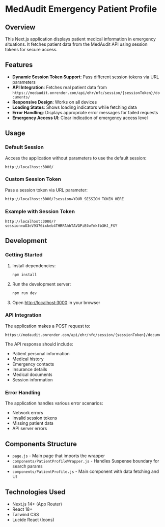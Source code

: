 # MedAudit Emergency Patient Profile

## Overview
This Next.js application displays patient medical information in emergency situations. It fetches patient data from the MedAudit API using session tokens for secure access.

## Features
- **Dynamic Session Token Support**: Pass different session tokens via URL parameters
- **API Integration**: Fetches real patient data from `https://medaudit.onrender.com/api/ehr/nfc/session/{sessionToken}/documents/`
- **Responsive Design**: Works on all devices
- **Loading States**: Shows loading indicators while fetching data
- **Error Handling**: Displays appropriate error messages for failed requests
- **Emergency Access UI**: Clear indication of emergency access level

## Usage

### Default Session
Access the application without parameters to use the default session:
```
http://localhost:3000/
```

### Custom Session Token
Pass a session token via URL parameter:
```
http://localhost:3000/?session=YOUR_SESSION_TOKEN_HERE
```

### Example with Session Token
```
http://localhost:3000/?session=uO3eV9376ixkeb4THRFAhhTAVGPiE4wYmkfb3HJ_FXY
```

## Development

### Getting Started
1. Install dependencies:
   ```bash
   npm install
   ```

2. Run the development server:
   ```bash
   npm run dev
   ```

3. Open [http://localhost:3000](http://localhost:3000) in your browser

### API Integration
The application makes a POST request to:
```
https://medaudit.onrender.com/api/ehr/nfc/session/{sessionToken}/documents/
```

The API response should include:
- Patient personal information
- Medical history
- Emergency contacts
- Insurance details
- Medical documents
- Session information

### Error Handling
The application handles various error scenarios:
- Network errors
- Invalid session tokens
- Missing patient data
- API server errors

## Components Structure
- `page.js` - Main page that imports the wrapper
- `components/PatientProfileWrapper.js` - Handles Suspense boundary for search params
- `components/PatientProfile.js` - Main component with data fetching and UI

## Technologies Used
- Next.js 14+ (App Router)
- React 18+
- Tailwind CSS
- Lucide React (Icons)
